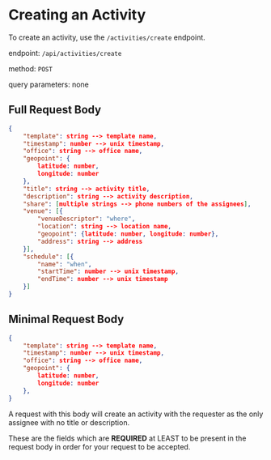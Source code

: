 # Creating an Activity

To create an activity, use the `/activities/create` endpoint.

endpoint: `/api/activities/create`

method: `POST`

query parameters: none

## Full Request Body

```json
{
    "template": string --> template name,
    "timestamp": number --> unix timestamp,
    "office": string --> office name,
    "geopoint": {
        latitude: number,
        longitude: number
    },
    "title": string --> activity title,
    "description": string --> activity description,
    "share": [multiple strings --> phone numbers of the assignees],
    "venue": [{
        "venueDescriptor": "where",
        "location": string --> location name,
        "geopoint": {latitude: number, longitude: number},
        "address": string --> address
    }],
    "schedule": [{
        "name": "when",
        "startTime": number --> unix timestamp,
        "endTime": number --> unix timestamp
    }]
}
```

## Minimal Request Body

```json
{
    "template": string --> template name,
    "timestamp": number --> unix timestamp,
    "office": string --> office name,
    "geopoint": {
        latitude: number,
        longitude: number
    },
}
```

A request with this body will create an activity with the requester as the only assignee with no title or description.

These are the fields which are __REQUIRED__ at LEAST to be present in the request body in order for your request to be accepted.
